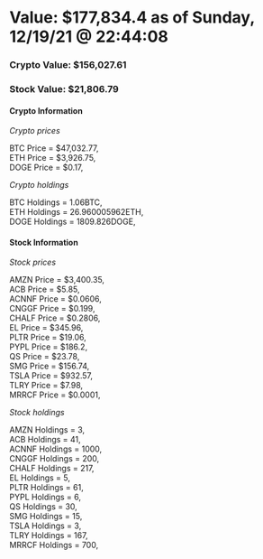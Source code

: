 # Value: $177,834.4 as of Sunday, 12/19/21 @ 22:44:08 

### Crypto Value: $156,027.61

### Stock Value: $21,806.79

#### Crypto Information 
*Crypto prices* 

BTC Price = $47,032.77,  
ETH Price = $3,926.75,  
DOGE Price = $0.17,  


*Crypto holdings* 

BTC Holdings = 1.06BTC,  
ETH Holdings = 26.960005962ETH,  
DOGE Holdings = 1809.826DOGE,  


#### Stock Information 

*Stock prices* 

AMZN Price = $3,400.35,  
ACB Price = $5.85,  
ACNNF Price = $0.0606,  
CNGGF Price = $0.199,  
CHALF Price = $0.2806,  
EL Price = $345.96,  
PLTR Price = $19.06,  
PYPL Price = $186.2,  
QS Price = $23.78,  
SMG Price = $156.74,  
TSLA Price = $932.57,  
TLRY Price = $7.98,  
MRRCF Price = $0.0001,  


*Stock holdings* 

AMZN Holdings = 3,  
ACB Holdings = 41,  
ACNNF Holdings = 1000,  
CNGGF Holdings = 200,  
CHALF Holdings = 217,  
EL Holdings = 5,  
PLTR Holdings = 61,  
PYPL Holdings = 6,  
QS Holdings = 30,  
SMG Holdings = 15,  
TSLA Holdings = 3,  
TLRY Holdings = 167,  
MRRCF Holdings = 700,  


